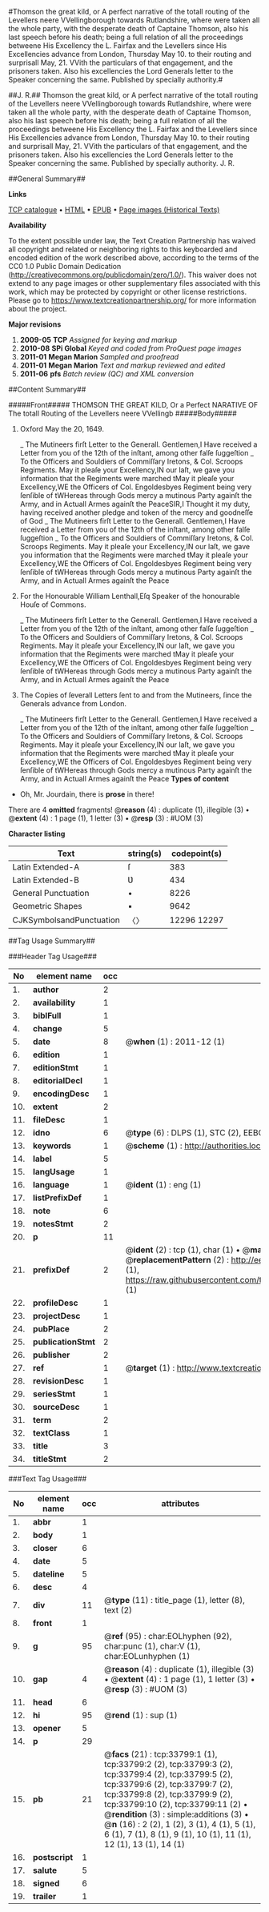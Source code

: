 #Thomson the great kild, or A perfect narrative of the totall routing of the Levellers neere VVellingborough towards Rutlandshire, where were taken all the whole party, with the desperate death of Captaine Thomson, also his last speech before his death; being a full relation of all the proceedings betweene His Excellency the L. Fairfax and the Levellers since His Excellencies advance from London, Thursday May 10. to their routing and surprisall May, 21. VVith the particulars of that engagement, and the prisoners taken. Also his excellencies the Lord Generals letter to the Speaker concerning the same. Published by specially authority.#

##J. R.##
Thomson the great kild, or A perfect narrative of the totall routing of the Levellers neere VVellingborough towards Rutlandshire, where were taken all the whole party, with the desperate death of Captaine Thomson, also his last speech before his death; being a full relation of all the proceedings betweene His Excellency the L. Fairfax and the Levellers since His Excellencies advance from London, Thursday May 10. to their routing and surprisall May, 21. VVith the particulars of that engagement, and the prisoners taken. Also his excellencies the Lord Generals letter to the Speaker concerning the same. Published by specially authority.
J. R.

##General Summary##

**Links**

[TCP catalogue](http://www.ota.ox.ac.uk/tcp/)  • 
[HTML](http://tei.it.ox.ac.uk/tcp/Texts-HTML/free/A58/A58123.html)  • 
[EPUB](http://tei.it.ox.ac.uk/tcp/Texts-EPUB/free/A58/A58123.epub) • 
[Page images (Historical Texts)](https://historicaltexts.jisc.ac.uk/eebo-99829361e)

**Availability**

To the extent possible under law, the Text Creation Partnership has waived all copyright and related or neighboring rights to this keyboarded and encoded edition of the work described above, according to the terms of the CC0 1.0 Public Domain Dedication (http://creativecommons.org/publicdomain/zero/1.0/). This waiver does not extend to any page images or other supplementary files associated with this work, which may be protected by copyright or other license restrictions. Please go to https://www.textcreationpartnership.org/ for more information about the project.

**Major revisions**

1. __2009-05__ __TCP__ *Assigned for keying and markup*
1. __2010-08__ __SPi Global__ *Keyed and coded from ProQuest page images*
1. __2011-01__ __Megan Marion__ *Sampled and proofread*
1. __2011-01__ __Megan Marion__ *Text and markup reviewed and edited*
1. __2011-06__ __pfs__ *Batch review (QC) and XML conversion*

##Content Summary##

#####Front#####
THOMSON THE GREAT KILD, Or a Perfect NARATIVE OF The totall Routing of the Levellers neere VVellingb
#####Body#####

1. Oxford May the 20, 1649.

    _ The Mutineers firſt Letter to the Generall.
Gentlemen,I Have received a Letter from you of the 12th of the inſtant, among other falſe ſuggeſtion
    _ To the Officers and Souldiers of Commiſſary Iretons, & Col. Scroops Regiments.
May it pleaſe your Excellency,IN our laſt, we gave you information that the Regiments were marched tMay it pleaſe your Excellency,WE the Officers of Col. Engoldesbyes Regiment being very ſenſible of tWHereas through Gods mercy a mutinous Party againſt the Army, and in Actuall Armes againſt the PeaceSIR,I Thought it my duty, having received another pledge and token of the mercy and goodneſſe of God
    _ The Mutineers firſt Letter to the Generall.
Gentlemen,I Have received a Letter from you of the 12th of the inſtant, among other falſe ſuggeſtion
    _ To the Officers and Souldiers of Commiſſary Iretons, & Col. Scroops Regiments.
May it pleaſe your Excellency,IN our laſt, we gave you information that the Regiments were marched tMay it pleaſe your Excellency,WE the Officers of Col. Engoldesbyes Regiment being very ſenſible of tWHereas through Gods mercy a mutinous Party againſt the Army, and in Actuall Armes againſt the Peace
1. For the Honourable William Lenthall,Eſq Speaker of the honourable Houſe of Commons.

    _ The Mutineers firſt Letter to the Generall.
Gentlemen,I Have received a Letter from you of the 12th of the inſtant, among other falſe ſuggeſtion
    _ To the Officers and Souldiers of Commiſſary Iretons, & Col. Scroops Regiments.
May it pleaſe your Excellency,IN our laſt, we gave you information that the Regiments were marched tMay it pleaſe your Excellency,WE the Officers of Col. Engoldesbyes Regiment being very ſenſible of tWHereas through Gods mercy a mutinous Party againſt the Army, and in Actuall Armes againſt the Peace
1. The Copies of ſeverall Letters ſent to and from the Mutineers, ſince the Generals advance from London.

    _ The Mutineers firſt Letter to the Generall.
Gentlemen,I Have received a Letter from you of the 12th of the inſtant, among other falſe ſuggeſtion
    _ To the Officers and Souldiers of Commiſſary Iretons, & Col. Scroops Regiments.
May it pleaſe your Excellency,IN our laſt, we gave you information that the Regiments were marched tMay it pleaſe your Excellency,WE the Officers of Col. Engoldesbyes Regiment being very ſenſible of tWHereas through Gods mercy a mutinous Party againſt the Army, and in Actuall Armes againſt the Peace
**Types of content**

  * Oh, Mr. Jourdain, there is **prose** in there!

There are 4 **omitted** fragments! 
 @__reason__ (4) : duplicate (1), illegible (3)  •  @__extent__ (4) : 1 page (1), 1 letter (3)  •  @__resp__ (3) : #UOM (3)

**Character listing**


|Text|string(s)|codepoint(s)|
|---|---|---|
|Latin Extended-A|ſ|383|
|Latin Extended-B|Ʋ|434|
|General Punctuation|•|8226|
|Geometric Shapes|▪|9642|
|CJKSymbolsandPunctuation|〈〉|12296 12297|

##Tag Usage Summary##

###Header Tag Usage###

|No|element name|occ|attributes|
|---|---|---|---|
|1.|__author__|2||
|2.|__availability__|1||
|3.|__biblFull__|1||
|4.|__change__|5||
|5.|__date__|8| @__when__ (1) : 2011-12 (1)|
|6.|__edition__|1||
|7.|__editionStmt__|1||
|8.|__editorialDecl__|1||
|9.|__encodingDesc__|1||
|10.|__extent__|2||
|11.|__fileDesc__|1||
|12.|__idno__|6| @__type__ (6) : DLPS (1), STC (2), EEBO-CITATION (1), PROQUEST (1), VID (1)|
|13.|__keywords__|1| @__scheme__ (1) : http://authorities.loc.gov/ (1)|
|14.|__label__|5||
|15.|__langUsage__|1||
|16.|__language__|1| @__ident__ (1) : eng (1)|
|17.|__listPrefixDef__|1||
|18.|__note__|6||
|19.|__notesStmt__|2||
|20.|__p__|11||
|21.|__prefixDef__|2| @__ident__ (2) : tcp (1), char (1)  •  @__matchPattern__ (2) : ([0-9\-]+):([0-9IVX]+) (1), (.+) (1)  •  @__replacementPattern__ (2) : http://eebo.chadwyck.com/downloadtiff?vid=$1&page=$2 (1), https://raw.githubusercontent.com/textcreationpartnership/Texts/master/tcpchars.xml#$1 (1)|
|22.|__profileDesc__|1||
|23.|__projectDesc__|1||
|24.|__pubPlace__|2||
|25.|__publicationStmt__|2||
|26.|__publisher__|2||
|27.|__ref__|1| @__target__ (1) : http://www.textcreationpartnership.org/docs/. (1)|
|28.|__revisionDesc__|1||
|29.|__seriesStmt__|1||
|30.|__sourceDesc__|1||
|31.|__term__|2||
|32.|__textClass__|1||
|33.|__title__|3||
|34.|__titleStmt__|2||


###Text Tag Usage###

|No|element name|occ|attributes|
|---|---|---|---|
|1.|__abbr__|1||
|2.|__body__|1||
|3.|__closer__|6||
|4.|__date__|5||
|5.|__dateline__|5||
|6.|__desc__|4||
|7.|__div__|11| @__type__ (11) : title_page (1), letter (8), text (2)|
|8.|__front__|1||
|9.|__g__|95| @__ref__ (95) : char:EOLhyphen (92), char:punc (1), char:V (1), char:EOLunhyphen (1)|
|10.|__gap__|4| @__reason__ (4) : duplicate (1), illegible (3)  •  @__extent__ (4) : 1 page (1), 1 letter (3)  •  @__resp__ (3) : #UOM (3)|
|11.|__head__|6||
|12.|__hi__|95| @__rend__ (1) : sup (1)|
|13.|__opener__|5||
|14.|__p__|29||
|15.|__pb__|21| @__facs__ (21) : tcp:33799:1 (1), tcp:33799:2 (2), tcp:33799:3 (2), tcp:33799:4 (2), tcp:33799:5 (2), tcp:33799:6 (2), tcp:33799:7 (2), tcp:33799:8 (2), tcp:33799:9 (2), tcp:33799:10 (2), tcp:33799:11 (2)  •  @__rendition__ (3) : simple:additions (3)  •  @__n__ (16) : 2 (2), 1 (2), 3 (1), 4 (1), 5 (1), 6 (1), 7 (1), 8 (1), 9 (1), 10 (1), 11 (1), 12 (1), 13 (1), 14 (1)|
|16.|__postscript__|1||
|17.|__salute__|5||
|18.|__signed__|6||
|19.|__trailer__|1||
